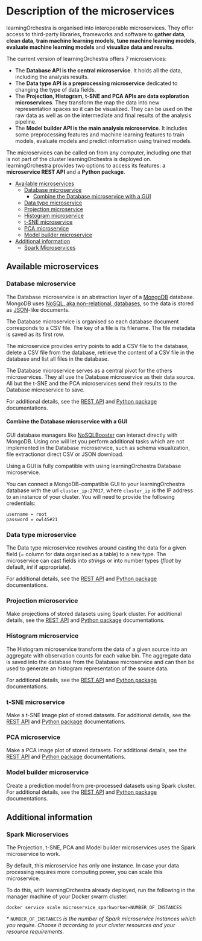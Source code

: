 # Description of the microservices

learningOrchestra is organised into interoperable microservices. They offer access to third-party libraries, frameworks and software to **gather data**, **clean data**, **train machine learning models**, **tune machine learning models**, **evaluate machine learning models** and **visualize data and results**.

The current version of learningOrchestra offers 7 microservices:
- The **Database API is the central microservice**. It holds all the data, including the analysis results.
- The **Data type API is a preprocessing microservice** dedicated to changing the type of data fields.
- The **Projection, Histogram, t-SNE and PCA APIs are data exploration microservices**. They transform the map the data into new representation spaces so it can be visualized. They can be used on the raw data as well as on the intermediate and final results of the analysis pipeline.
- The **Model builder API is the main analysis microservice**. It includes some preprocessing features and machine learning features to train models, evaluate models and predict information using trained models.

The microservices can be called on from any computer, including one that is not part of the cluster learningOrchestra is deployed on. learningOrchestra provides two options to access its features: a **microservice REST API** and a **Python package**.

<!-- TOC depthFrom:2 depthTo:4 withLinks:1 updateOnSave:1 orderedList:0 -->

- [Available microservices](#available-microservices)
	- [Database microservice](#database-microservice)
		- [Combine the Database microservice with a GUI](#combine-the-database-microservice-with-a-gui)
	- [Data type microservice](#data-type-microservice)
	- [Projection microservice](#projection-microservice)
	- [Histogram microservice](#histogram-microservice)
	- [t-SNE microservice](#t-sne-microservice)
	- [PCA microservice](#pca-microservice)
	- [Model builder microservice](#model-builder-microservice)
- [Additional information](#additional-information)
	- [Spark Microservices](#spark-microservices)

<!-- /TOC -->

## Available microservices

### Database microservice

The Database microservice is an abstraction layer of a [MongoDB](https://www.mongodb.com/) database. MongoDB uses [NoSQL, aka non-relational, databases](https://en.wikipedia.org/wiki/NoSQL), so the data is stored as [JSON](https://www.json.org/json-en.html)-like documents.

The Database microservice is organised so each database document corresponds to a CSV file. The key of a file is its filename. The file metadata is saved as its first row.

The microservice provides entry points to add a CSV file to the database, delete a CSV file from the database, retrieve the content of a CSV file in the database and list all files in the database.

The Database microservice serves as a central pivot for the others microservices. They all use the Database microservice as their data source. All but the t-SNE and the PCA microservices send their results to the Database microservice to save.

For additional details, see the [REST API](database-rest.md) and [Python package](database-python.md) documentations.

#### Combine the Database microservice with a GUI

GUI database managers like [NoSQLBooster](https://nosqlbooster.com) can interact directly with MongoDB. Using one will let you perform additional tasks which are not implemented in the Database microservice, such as schema visualization, file extractionor direct CSV or JSON download.

Using a GUI is fully compatible with using learningOrchestra Database microservice.

You can connect a MongoDB-compatible GUI to your learningOrchestra database with the url `cluster_ip:27017`, where `cluster_ip` is the IP address to an instance of your cluster. You will need to provide the following credentials:
```
username = root
password = owl45#21
```

### Data type microservice

The Data type microservice revolves around casting the data for a given field (= column for data organised as a table) to a new type. The microservice can cast fields into *strings* or into number types (*float* by default, *int* if appropriate).


For additional details, see the [REST API](datatype-rest.md) and [Python package](datatype-python.md) documentations.

### Projection microservice

Make projections of stored datasets using Spark cluster.
For additional details, see the [REST API](projection-rest.md) and [Python package](projection-python.md) documentations.

### Histogram microservice

The Histogram microservice transform the data of a given source into an aggregate with observation counts for each value bin. The aggregate data is saved into the database from the Database microservice and can then be used to generate an histogram representation of the source data.

For additional details, see the [REST API](histogram-rest.md) and [Python package](histogram-python.md) documentations.

### t-SNE microservice

Make a t-SNE image plot of stored datasets.
For additional details, see the [REST API](t-sne-rest.md) and [Python package](t-sne-python.md) documentations.

### PCA microservice

Make a PCA image plot of stored datasets.
For additional details, see the [REST API](pca-rest.md) and [Python package](pca-python.md) documentations.

### Model builder microservice

Create a prediction model from pre-processed datasets using Spark cluster.
For additional details, see the [REST API](modelbuilder-rest.md) and [Python package](modelbuilder-python.md) documentations.

## Additional information
### Spark Microservices

The Projection, t-SNE, PCA and Model builder microservices uses the Spark microservice to work.

By default, this microservice has only one instance. In case your data processing requires more computing power, you can scale this microservice.

To do this, with learningOrchestra already deployed, run the following in the manager machine of your Docker swarm cluster:

`docker service scale microservice_sparkworker=NUMBER_OF_INSTANCES`

*\** `NUMBER_OF_INSTANCES` *is the number of Spark microservice instances which you require. Choose it according to your cluster resources and your resource requirements.*
